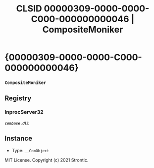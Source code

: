 ﻿---
title: "CLSID 00000309-0000-0000-C000-000000000046 | CompositeMoniker"
excerpt: What is COM-Object CLSID 00000309-0000-0000-C000-000000000046?
---

# {00000309-0000-0000-C000-000000000046}

### `CompositeMoniker`

## Registry


### InprocServer32

##### `combase.dll`

## Instance

* Type: `__ComObject`

MIT License. Copyright (c) 2021 Strontic.


